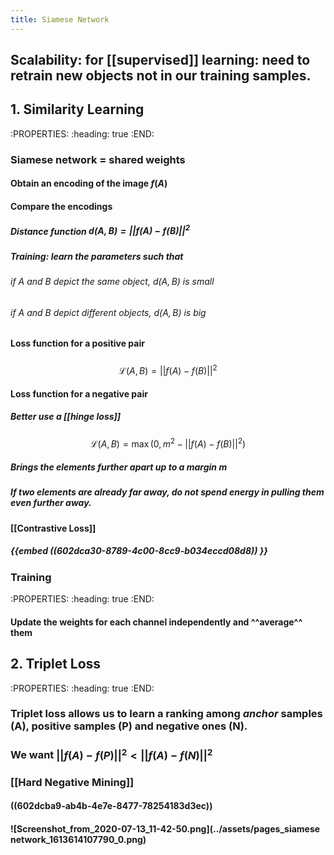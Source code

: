 ```yaml
---
title: Siamese Network
---
```


## **Scalability**: for [[supervised]] learning: need to retrain new objects not in our training samples.
## 1. Similarity Learning
:PROPERTIES:
:heading: true
:END:
### Siamese network = shared weights
#### Obtain an encoding of the image $f(A)$
#### Compare the encodings
##### Distance function $d(A, B)=|| f(A) - f(B)||^2$
##### Training: learn the parameters such that
###### if A and B depict the same object, $d(A, B)$ is small
###### if A and B depict different objects, $d(A, B)$ is big
#### Loss function for a **positive** pair
#####
$$\mathcal{L}(A,B)=|| f(A)-f(B)||^2$$
#### Loss function for a **negative** pair
##### Better use a [[hinge loss]]
#####
$$\mathcal{L}(A,B)=\max (0, m^2-|| f(A)-f(B)||^2)$$
##### Brings the elements further apart up to a margin $m$
##### If two elements are already far away, do not spend energy in pulling them even further away.
#### [[Contrastive Loss]]
##### {{embed ((602dca30-8789-4c00-8cc9-b034eccd08d8)) }}
### Training
:PROPERTIES:
:heading: true
:END:
#### Update the weights for each channel independently and ^^average^^ them
## 2. Triplet Loss
:PROPERTIES:
:heading: true
:END:
### Triplet loss allows us to learn a **ranking** among _anchor_ samples (A), positive samples (P) and negative ones (N).
### We want $|| f(A)-f(P)||^2<|| f(A)-f(N)||^2$
### [[Hard Negative Mining]]
#### ((602dcba9-ab4b-4e7e-8477-78254183d3ec))
#### ![Screenshot_from_2020-07-13_11-42-50.png](../assets/pages_siamese network_1613614107790_0.png)
####
